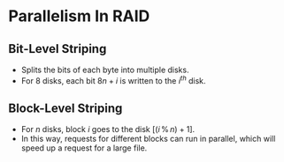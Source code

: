 # Parallelism In RAID
## Bit-Level Striping
* Splits the bits of each byte into multiple disks. 
* For $8$ disks, each bit $8n+i$ is written to the $i^{th}$ disk.

## Block-Level Striping
* For $n$ disks, block $i$ goes to the disk $[(i\, \% \,n)+ 1]$.
* In this way, requests for different blocks can run in parallel, which will speed up a request for a large file.